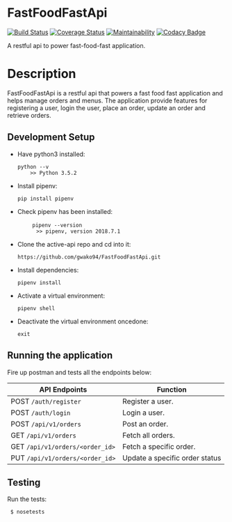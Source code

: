 # FastFoodFastApi
[![Build Status](https://travis-ci.org/gwako94/FastFoodFastApi.svg?branch=develop)](https://travis-ci.org/gwako94/FastFoodFastApi)
[![Coverage Status](https://coveralls.io/repos/github/gwako94/FastFoodFastApi/badge.svg?branch=develop)](https://coveralls.io/github/gwako94/FastFoodFastApi?branch=develop)
[![Maintainability](https://api.codeclimate.com/v1/badges/3760e59fbf8a5ee9a086/maintainability)](https://codeclimate.com/github/gwako94/FastFoodFastApi/maintainability)
[![Codacy Badge](https://api.codacy.com/project/badge/Grade/1720c0bcd2874ac5a384e1b2e1ba471a)](https://www.codacy.com/app/gwako94/FastFoodFastApi?utm_source=github.com&amp;utm_medium=referral&amp;utm_content=gwako94/FastFoodFastApi&amp;utm_campaign=Badge_Grade)

A restful api to power fast-food-fast application.

<h1>Description</h1>
FastFoodFastApi is a restful api that powers a fast food fast application and helps manage
orders and menus. The application provide features for registering a user, login the user, place an order,
update an order and retrieve orders.

<h2>Development Setup</h2>
<ul>
  <li><p>Have python3 installed:</p><pre><code>python --v
    >> Python 3.5.2</code></pre></li>
  <li><p>Install pipenv:</p><pre><code>pip install pipenv</code></pre></li>
  <li><p>Check pipenv has been installed:</p><pre>
    <code>pipenv --version 
      >> pipenv, version 2018.7.1</code></pre></li>
  <li><p>Clone the active-api repo and cd into it:</p><code>https://github.com/gwako94/FastFoodFastApi.git</code></pre></li>
  <li><p>Install dependencies:</p><code>pipenv install</code></pre></li>
  <li><p>Activate a virtual environment:</p><code>pipenv shell</code></pre></li>
  <li><p>Deactivate the virtual environment oncedone:</p><code>exit</code></pre></li>
</ul>

<h2>Running the application</h2>
<p>Fire up postman and tests all the endpoints below:</p>
<table>
  <thead>
      <tr>
          <th><strong>API Endpoints</strong></th>
          <th><strong>Function</strong></th>
      </tr>
    </thead>
  <tbody>
      <tr>
          <td>POST <code>/auth/register</code></td>
          <td>Register a user.</td>
      </tr>
      <tr>
          <td>POST <code>/auth/login</code></td>
          <td>Login a user.</td>
      </tr>
      <tr>
          <td>POST  <code>/api/v1/orders</code></td>
          <td>Post an order.</td>
      </tr>
      <tr>
          <td>GET <code>/api/v1/orders</code></td>
          <td>Fetch all orders.</td>
      </tr>
      <tr>
          <td>GET <code>/api/v1/orders/&lt;order_id&gt;</code></td>
          <td>Fetch a specific order.</td>
      </tr>
      <tr>
          <td>PUT <code>/api/v1/orders/&lt;order_id&gt;</code></td>
          <td>Update a specific order status</td>
      </tr>
  </tbody>
</table>

<h2>Testing</h2>
<p>Run the tests: </p>
<pre><code> $ nosetests </code></pre>

